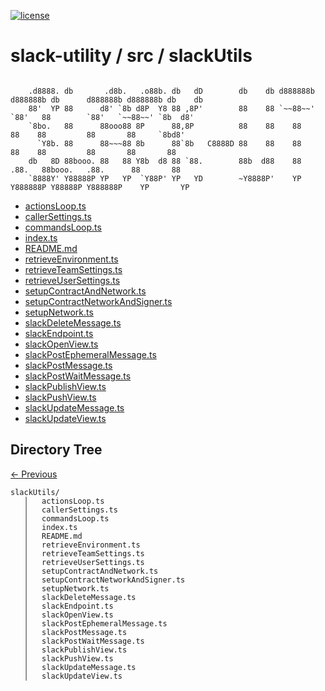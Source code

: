 
[![license](https://img.shields.io/github/license/jamesisaac/react-native-background-task.svg)](https://opensource.org/licenses/MIT)


# slack-utility / src / slackUtils

```

    .d8888. db       .d8b.   .o88b. db   dD        db    db d888888b d888888b db      d888888b d888888b db    db 
    88'  YP 88      d8' `8b d8P  Y8 88 ,8P'        88    88 `~~88~~'   `88'   88        `88'   `~~88~~' `8b  d8' 
    `8bo.   88      88ooo88 8P      88,8P          88    88    88       88    88         88       88     `8bd8'  
      `Y8b. 88      88~~~88 8b      88`8b   C8888D 88    88    88       88    88         88       88       88    
    db   8D 88booo. 88   88 Y8b  d8 88 `88.        88b  d88    88      .88.   88booo.   .88.      88       88    
    `8888Y' Y88888P YP   YP  `Y88P' YP   YD        ~Y8888P'    YP    Y888888P Y88888P Y888888P    YP       YP    
```


 - [actionsLoop.ts](./actionsLoop.ts) - [callerSettings.ts](./callerSettings.ts) - [commandsLoop.ts](./commandsLoop.ts) - [index.ts](./index.ts) - [README.md](./README.md) - [retrieveEnvironment.ts](./retrieveEnvironment.ts) - [retrieveTeamSettings.ts](./retrieveTeamSettings.ts) - [retrieveUserSettings.ts](./retrieveUserSettings.ts) - [setupContractAndNetwork.ts](./setupContractAndNetwork.ts) - [setupContractNetworkAndSigner.ts](./setupContractNetworkAndSigner.ts) - [setupNetwork.ts](./setupNetwork.ts) - [slackDeleteMessage.ts](./slackDeleteMessage.ts) - [slackEndpoint.ts](./slackEndpoint.ts) - [slackOpenView.ts](./slackOpenView.ts) - [slackPostEphemeralMessage.ts](./slackPostEphemeralMessage.ts) - [slackPostMessage.ts](./slackPostMessage.ts) - [slackPostWaitMessage.ts](./slackPostWaitMessage.ts) - [slackPublishView.ts](./slackPublishView.ts) - [slackPushView.ts](./slackPushView.ts) - [slackUpdateMessage.ts](./slackUpdateMessage.ts) - [slackUpdateView.ts](./slackUpdateView.ts)
## Directory Tree
[<- Previous](https://github.com/marc-aurele-besner/slack-utility)
```
slackUtils/
   │   actionsLoop.ts
   │   callerSettings.ts
   │   commandsLoop.ts
   │   index.ts
   │   README.md
   │   retrieveEnvironment.ts
   │   retrieveTeamSettings.ts
   │   retrieveUserSettings.ts
   │   setupContractAndNetwork.ts
   │   setupContractNetworkAndSigner.ts
   │   setupNetwork.ts
   │   slackDeleteMessage.ts
   │   slackEndpoint.ts
   │   slackOpenView.ts
   │   slackPostEphemeralMessage.ts
   │   slackPostMessage.ts
   │   slackPostWaitMessage.ts
   │   slackPublishView.ts
   │   slackPushView.ts
   │   slackUpdateMessage.ts
   │   slackUpdateView.ts
```
